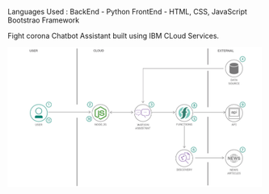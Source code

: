 Languages Used :
BackEnd - Python 
FrontEnd - HTML, CSS, JavaScript 
Bootstrao Framework

Fight corona Chatbot Assistant built using IBM CLoud Services.




![flow](flow.png)
